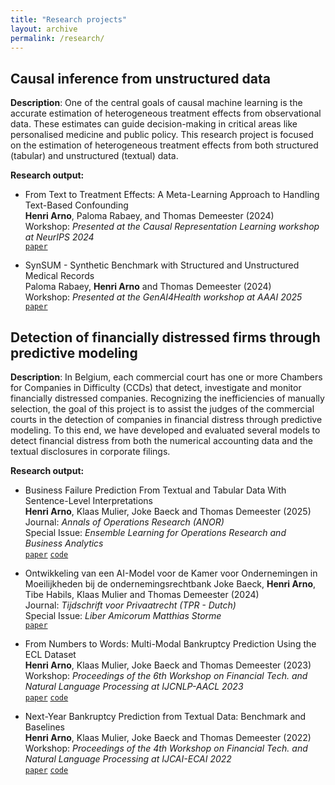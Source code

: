 ```yaml
---
title: "Research projects"
layout: archive
permalink: /research/
---
```


## Causal inference from unstructured data
**Description**: One of the central goals of causal machine learning is the accurate estimation of heterogeneous treatment effects from observational data. These estimates can guide decision-making in critical areas like personalised medicine and public policy. This research project is focused on the estimation of heterogeneous treatment effects from both structured (tabular) and unstructured (textual) data.

<!--- **Example:** In personalised medicine, doctors need to identify which patients will benefit most from specific medical treatments in order to allocate them effectively. The data required for estimating these treatment effects can be found in electronic medical records, where diagnostic information is recorded in clinical notes and patient background conditions are stored as tabular data. Given the prevalence of such structured and unstructured data in many real-world applications, we believe that this research track holds lots of potential from theory to practice. 
-->

**Research output:**  
- From Text to Treatment Effects: A Meta-Learning Approach to Handling Text-Based Confounding  
**Henri Arno**, Paloma Rabaey, and Thomas Demeester (2024)  
Workshop: *Presented at the Causal Representation Learning workshop at NeurIPS 2024*  
[`paper`](https://arxiv.org/abs/2409.15503v3)

- SynSUM - Synthetic Benchmark with Structured and Unstructured Medical Records  
Paloma Rabaey, **Henri Arno** and Thomas Demeester (2024)  
Workshop: *Presented at the GenAI4Health workshop at AAAI 2025*  
[`paper`](https://arxiv.org/abs/2409.08936)  

## Detection of financially distressed firms through predictive modeling
**Description**: In Belgium, each commercial court has one or more Chambers for Companies in Difficulty (CCDs) that detect, investigate and monitor financially distressed companies. Recognizing the inefficiencies of manually selection, the goal of this project is to assist the judges of the commercial courts in the detection of companies in financial distress through predictive modeling. To this end, we have developed and evaluated several models to detect financial distress from both the numerical accounting data and the textual disclosures in corporate filings. 

**Research output:**  
- Business Failure Prediction From Textual and Tabular Data With Sentence-Level Interpretations  
**Henri Arno**, Klaas Mulier, Joke Baeck and Thomas Demeester (2025)  
Journal: *Annals of Operations Research (ANOR)*  
Special Issue: *Ensemble Learning for Operations Research and Business Analytics*  
[`paper`](https://scholar.google.be/citations?user=ce8BmFgAAAAJ&hl=nl) [`code`](https://github.com/henriarnoUG/ECL)

- Ontwikkeling van een AI-Model voor de Kamer voor Ondernemingen in Moeilijkheden bij de ondernemingsrechtbank
Joke Baeck, **Henri Arno**, Tibe Habils, Klaas Mulier and Thomas Demeester (2024)  
Journal: *Tijdschrift voor Privaatrecht (TPR - Dutch)*  
Special Issue: *Liber Amicorum Matthias Storme*  
[`paper`](https://biblio.ugent.be/publication/01J9X3QVPZWV4XMKX0ZHA5D06J)

- From Numbers to Words: Multi-Modal Bankruptcy Prediction Using the ECL Dataset  
**Henri Arno**, Klaas Mulier, Joke Baeck and Thomas Demeester (2023)  
Workshop: *Proceedings of the 6th Workshop on Financial Tech. and Natural Language Processing at IJCNLP-AACL 2023*  
[`paper`](https://aclanthology.org/2023.finnlp-2.2/) [`code`](https://github.com/henriarnoUG/ECL)

- Next-Year Bankruptcy Prediction from Textual Data: Benchmark and Baselines  
**Henri Arno**, Klaas Mulier, Joke Baeck and Thomas Demeester (2022)  
Workshop: *Proceedings of the 4th Workshop on Financial Tech. and Natural Language Processing at IJCAI-ECAI 2022*  
[`paper`](https://aclanthology.org/2022.finnlp-1.25/) [`code`](https://github.com/henriarnoUG/ECL)
